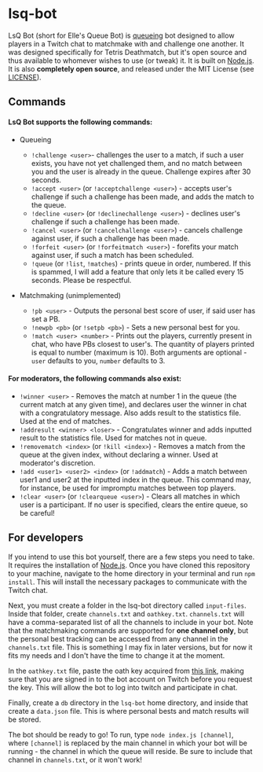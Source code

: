 lsq-bot
======

LsQ Bot (short for Elle's Queue Bot) is [queueing](https://xkcd.com/853/) bot designed to allow players in a Twitch chat to matchmake with and challenge one another. It was designed specifically for Tetris Deathmatch, but it's open source and thus available to whomever wishes to use (or tweak) it. It is built on [Node.js](https://nodejs.org). It is also **completely open source**, and released under the MIT License (see [LICENSE](https://github.com/professor-l/lsq-bot/blob/master/LICENSE.md)).

## Commands

#### LsQ Bot supports the following commands:

  * Queueing
    * `!challenge <user>`- challenges the user to a match, if such a user exists, you have not yet challenged them, and no match between you and the user is already in the queue. Challenge expires after 30 seconds.
    * `!accept <user>` (or `!acceptchallenge <user>`) - accepts user's challenge if such a challenge has been made, and adds the match to the queue.
    * `!decline <user>` (or `!declinechallenge <user>`) - declines user's challenge if such a challenge has been made.
    * `!cancel <user>` (or `!cancelchallenge <user>`) - cancels challenge against user, if such a challenge has been made.
    * `!forfeit <user>` (or `!forfeitmatch <user>`) - forefits your match against user, if such a match has been scheduled. 
    * `!queue` (or `!list`, `!matches`) - prints queue in order, numbered. If this is spammed, I will add a feature that only lets it be called every 15 seconds. Please be respectful.

  * Matchmaking (unimplemented)
    * `!pb <user>` - Outputs the personal best score of user, if said user has set a PB.
    * `!newpb <pb>` (or `!setpb <pb>`) - Sets a new personal best for you.
    * `!match <user> <number>` - Prints out the players, currently present in chat, who have PBs closest to user's. The quantity of players printed is equal to number (maximum is 10).  Both arguments are optional - `user` defaults to you, `number` defaults to 3.

#### For moderators, the following commands also exist:

  * `!winner <user>` - Removes the match at number 1 in the queue (the current match at any given time), and declares user the winner in chat with a congratulatory message. Also adds result to the statistics file. Used at the end of matches.
  * `!addresult <winner> <loser>` - Congratulates winner and adds inputted result to the statistics file. Used for matches not in queue.
  * `!removematch <index>` (or `!kill <index>`) - Removes a match from the queue at the given index, without declaring a winner. Used at moderator's discretion.
  * `!add <user1> <user2> <index>` (or `!addmatch`) - Adds a match between user1 and user2 at the inputted index in the queue. This command may, for instance, be used for impromptu matches between top players.
  * `!clear <user>` (or `!clearqueue <user>`) - Clears all matches in which user is a participant. If no user is specified, clears the entire queue, so be careful!
  
## For developers

If you intend to use this bot yourself, there are a few steps you need to take. It requires the installation of [Node.js](https://nodejs.org/). Once you have cloned this repository to your machine, navigate to the home directory in your terminal and run `npm install`. This will install the necessary packages to communicate with the Twitch chat.

Next, you must create a folder in the lsq-bot directory called `input-files`. Inside that folder, create `channels.txt` and `oathkey.txt`. `channels.txt` will have a comma-separated list of all the channels to include in your bot. Note that the matchmaking commands are supported for **one channel only**, but the personal best tracking can be accessed from any channel in the `channels.txt` file. This is something I may fix in later versions, but for now it fits my needs and I don't have the time to change it at the moment. 

In the `oathkey.txt` file, paste the oath key acquired from [this link](https://twitchapps.com/tmi/), making sure that you are signed in to the bot account on Twitch before you request the key. This will allow the bot to log into twitch and participate in chat.

Finally, create a `db` directory in the `lsq-bot` home directory, and inside that create a `data.json` file. This is where personal bests and match results will be stored.

The bot should be ready to go! To run, type `node index.js [channel]`, where `[channel]` is replaced by the main channel in which your bot will be running - the channel in which the queue will reside. Be sure to include that channel in `channels.txt`, or it won't work!